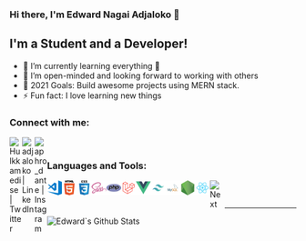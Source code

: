 ### Hi there, I'm Edward Nagai Adjaloko 👋

## I'm a Student and a Developer!
- 🌱 I’m currently learning everything 🤣
- 👯 I’m open-minded and looking forward to working with others
- 🥅 2021 Goals: Build awesome projects using MERN stack.
- ⚡ Fun fact: I love learning new things

### Connect with me:

[<img align="left" alt="Hulkkamedise | Twitter" width="22px" src="https://cdn.jsdelivr.net/npm/simple-icons@v3/icons/twitter.svg" />][twitter]
[<img align="left" alt="adjaloko | LinkedIn" width="22px" src="https://cdn.jsdelivr.net/npm/simple-icons@v3/icons/linkedin.svg" />][linkedin]
[<img align="left" alt="aphro_dante | Instagram" width="22px" src="https://cdn.jsdelivr.net/npm/simple-icons@v3/icons/instagram.svg" />][instagram]

<br />

### Languages and Tools:

<img align="left" alt="Visual Studio Code" width="26px" src="https://raw.githubusercontent.com/github/explore/80688e429a7d4ef2fca1e82350fe8e3517d3494d/topics/visual-studio-code/visual-studio-code.png" />
<img align="left" alt="HTML5" width="26px" src="https://raw.githubusercontent.com/github/explore/80688e429a7d4ef2fca1e82350fe8e3517d3494d/topics/html/html.png" />
<img align="left" alt="CSS3" width="26px" src="https://raw.githubusercontent.com/github/explore/80688e429a7d4ef2fca1e82350fe8e3517d3494d/topics/css/css.png" />
<img align="left" alt="Sass" width="26px" src="https://raw.githubusercontent.com/github/explore/80688e429a7d4ef2fca1e82350fe8e3517d3494d/topics/sass/sass.png" />
<img align="left" alt="Sass" width="26px" src="https://raw.githubusercontent.com/github/explore/80688e429a7d4ef2fca1e82350fe8e3517d3494d/topics/php/php.png" />
<img align="left" alt="Sass" width="26px" src="https://raw.githubusercontent.com/github/explore/80688e429a7d4ef2fca1e82350fe8e3517d3494d/topics/laravel/laravel.png" />
<img align="left" alt="Sass" width="26px" src="https://raw.githubusercontent.com/github/explore/80688e429a7d4ef2fca1e82350fe8e3517d3494d/topics/vue/vue.png" />
<img align="left" alt="Sass" width="26px" src="https://raw.githubusercontent.com/github/explore/80688e429a7d4ef2fca1e82350fe8e3517d3494d/topics/tailwind/tailwind.png" />
<img align="left" alt="Sass" width="26px" src="https://raw.githubusercontent.com/github/explore/80688e429a7d4ef2fca1e82350fe8e3517d3494d/topics/mysql/mysql.png" />
<img align="left" alt="Sass" width="26px" src="https://raw.githubusercontent.com/github/explore/80688e429a7d4ef2fca1e82350fe8e3517d3494d/topics/nodejs/nodejs.png" />
<img align="left" alt="React" width="26px" src="https://raw.githubusercontent.com/github/explore/80688e429a7d4ef2fca1e82350fe8e3517d3494d/topics/react/react.png" />
<img align="left" alt="Next" width="26px" src="https://nextjs.org/static/images/case-studies/hulu/next.js.svg" width="100"/>



<br />
<br />

---



<img align="left" alt="Edward`s Github Stats" src="https://github-readme-stats.vercel.app/api?username=Pepetritenisgoosenagasty&show_icons=true&hide_border=true" />


[twitter]: https://twitter.com/Hulkkamedise
[instagram]: https://instagram.com/aphro_dante
[linkedin]: https://linkedin.com/in/adjaloko_edward
